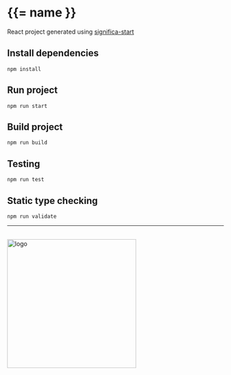 # {{= name }}

React project generated using [significa-start](https://github.com/Significa/significa-start)

## Install dependencies

```
npm install
```

## Run project

```
npm run start
```

## Build project

```
npm run build
```

## Testing

```
npm run test
```

## Static type checking

```
npm run validate
```

---

<br /><a href="https://significa.co"><img src="https://user-images.githubusercontent.com/4838076/70076649-20d29b00-15f7-11ea-9379-e2fa1889a525.png" alt="logo" width="300px"></a>
